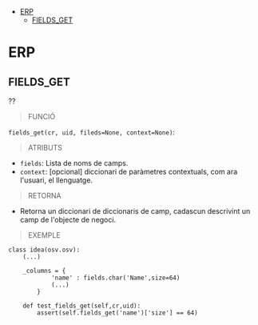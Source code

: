 <!-- TOC INICIO -->
- [ERP](#erp)
  - [FIELDS_GET](#fields_get)
<!-- TOC FIN -->

# ERP


## FIELDS_GET

??

> FUNCIÓ

`fields_get(cr, uid, fileds=None, context=None)`:

> ATRIBUTS

* `fields`: Lista de noms de camps.
* `context`: [opcional] diccionari de paràmetres contextuals, com ara l'usuari, el llenguatge.


> RETORNA

* Retorna un diccionari de diccionaris de camp, cadascun descrivint un camp de l'objecte de negoci.

> EXEMPLE

```
class idea(osv.osv):
    (...)
    
    _columns = {
            'name' : fields.char('Name',size=64)
            (...)
        }

    def test_fields_get(self,cr,uid):
        assert(self.fields_get('name')['size'] == 64)
```
